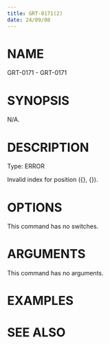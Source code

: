 ```yaml
---
title: GRT-0171(2)
date: 24/09/08
---
```


# NAME

GRT-0171 - GRT-0171

# SYNOPSIS

N/A.

# DESCRIPTION

Type: ERROR

Invalid index for position ({}, {}).

# OPTIONS

This command has no switches.

# ARGUMENTS

This command has no arguments.

# EXAMPLES

# SEE ALSO

